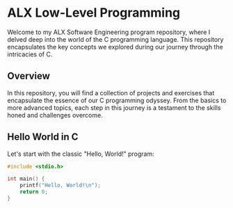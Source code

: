 # ALX Low-Level Programming

Welcome to my ALX Software Engineering program repository, where I delved deep into the world of the C programming language. This repository encapsulates the key concepts we explored during our journey through the intricacies of C.

## Overview

In this repository, you will find a collection of projects and exercises that encapsulate the essence of our C programming odyssey. From the basics to more advanced topics, each step in this journey is a testament to the skills honed and challenges overcome.

## Hello World in C

Let's start with the classic "Hello, World!" program:

```c
#include <stdio.h>

int main() {
    printf("Hello, World!\n");
    return 0;
}

